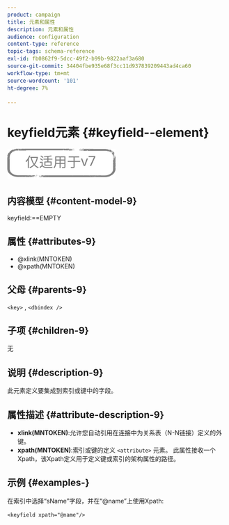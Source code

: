 ```yaml
---
product: campaign
title: 元素和属性
description: 元素和属性
audience: configuration
content-type: reference
topic-tags: schema-reference
exl-id: fb0862f9-5dcc-49f2-b99b-9822aaf3a680
source-git-commit: 34404fbe935e68f3cc11d937839209443ad4ca60
workflow-type: tm+mt
source-wordcount: '101'
ht-degree: 7%

---
```


# keyfield元素 {#keyfield--element}

![](../../../assets/v7-only.svg)

## 内容模型 {#content-model-9}

keyfield:==EMPTY

## 属性 {#attributes-9}

* @xlink(MNTOKEN)
* @xpath(MNTOKEN)

## 父母 {#parents-9}

`<key>`  ,  `<dbindex />`

## 子项 {#children-9}

无

## 说明 {#description-9}

此元素定义要集成到索引或键中的字段。

## 属性描述 {#attribute-description-9}

* **xlink(MNTOKEN)**:允许您自动引用在连接中为关系表（N-N链接）定义的外键。
* **xpath(MNTOKEN)**:索引或键的定义 `<attribute>`  元素。 此属性接收一个Xpath，该Xpath定义用于定义键或索引的架构属性的路径。

## 示例 {#examples-}

在索引中选择“sName”字段，并在“@name”上使用Xpath:

```
<keyfield xpath="@name"/>
```
